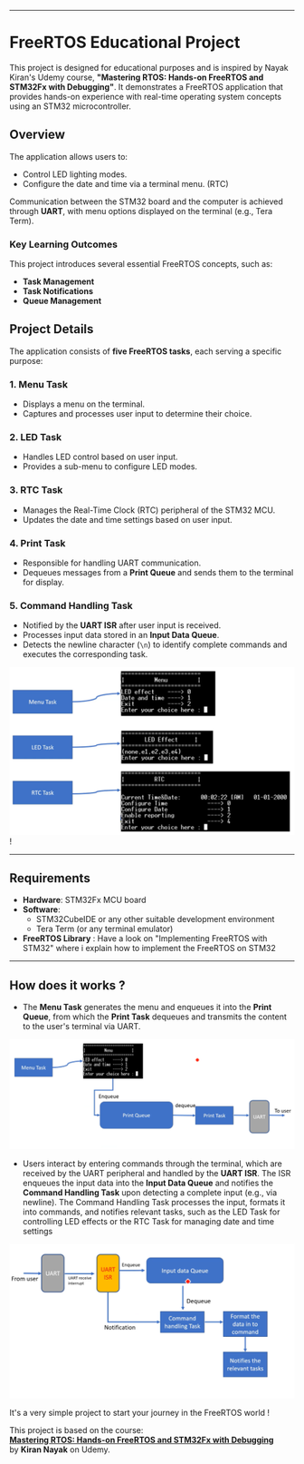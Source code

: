 

---

# FreeRTOS Educational Project

This project is designed for educational purposes and is inspired by Nayak Kiran's Udemy course, **"Mastering RTOS: Hands-on FreeRTOS and STM32Fx with Debugging"**. It demonstrates a FreeRTOS application that provides hands-on experience with real-time operating system concepts using an STM32 microcontroller.

## Overview

The application allows users to:

- Control LED lighting modes.
- Configure the date and time via a terminal menu. (RTC)

Communication between the STM32 board and the computer is achieved through **UART**, with menu options displayed on the terminal (e.g., Tera Term).

### Key Learning Outcomes

This project introduces several essential FreeRTOS concepts, such as:

- **Task Management**
- **Task Notifications**
- **Queue Management**

## Project Details

The application consists of **five FreeRTOS tasks**, each serving a specific purpose:

### 1. **Menu Task**

- Displays a menu on the terminal.
- Captures and processes user input to determine their choice.

### 2. **LED Task**

- Handles LED control based on user input.
- Provides a sub-menu to configure LED modes.

### 3. **RTC Task**

- Manages the Real-Time Clock (RTC) peripheral of the STM32 MCU.
- Updates the date and time settings based on user input.

### 4. **Print Task**

- Responsible for handling UART communication.
- Dequeues messages from a **Print Queue** and sends them to the terminal for display.

### 5. **Command Handling Task**

- Notified by the **UART ISR** after user input is received.
- Processes input data stored in an **Input Data Queue**.
- Detects the newline character (`\n`) to identify complete commands and executes the corresponding task.

![Tasks](images/image1.png)!

---

## Requirements

- **Hardware**: STM32Fx MCU board
- **Software**:
    - STM32CubeIDE or any other suitable development environment
    - Tera Term (or any terminal emulator)
- **FreeRTOS Library** : Have a look on "Implementing FreeRTOS with STM32" where i explain how to implement the FreeRTOS on STM32

---

## How does it works ? 
* The **Menu Task** generates the menu and enqueues it into the **Print Queue**, from which the **Print Task** dequeues and transmits the content to the user's terminal via UART. 

![Print Menu](images/image2.png)


* Users interact by entering commands through the terminal, which are received by the UART peripheral and handled by the **UART ISR**. The ISR enqueues the input data into the **Input Data Queue** and notifies the **Command Handling Task** upon detecting a complete input (e.g., via newline). The Command Handling Task processes the input, formats it into commands, and notifies relevant tasks, such as the LED Task for controlling LED effects or the RTC Task for managing date and time settings

![Command Handling](images/image3.png)

It's a very simple project to start your journey in the FreeRTOS world ! 


This project is based on the course:  
**[Mastering RTOS: Hands-on FreeRTOS and STM32Fx with Debugging](https://www.udemy.com/course/mastering-rtos-hands-on-with-freertos-arduino-and-stm32fx/?srsltid=AfmBOoqyL0AUMeJ_xK0xDSwyz2xb8wy9dr2umhWYIylfvCSNt5FaN6Tf&couponCode=LETSLEARNNOW)**  
by **Kiran Nayak** on Udemy.
